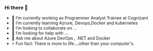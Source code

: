 ### Hi there 👋


- 🔭 I’m currently working as Programmer Analyst Trainee at Cognizant
- 🌱 I’m currently learning Azrure, Devops,Docker and kubernetes
- 👯 I’m looking to collaborate on ...
- 🤔 I’m looking for help with ...
- 💬 Ask me about Azure DevOps , .NET and Docker
- ⚡ Fun fact: There is more to life....other than your computer's. 

